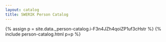 ```yaml
---
layout: catalog
title: SWERIK Person Catalog
---
```

{% assign p = site.data._person-catalog.i-F3n4JZh4qoiZP1uf3cHstr %}
{% include person-catalog.html p=p %}

